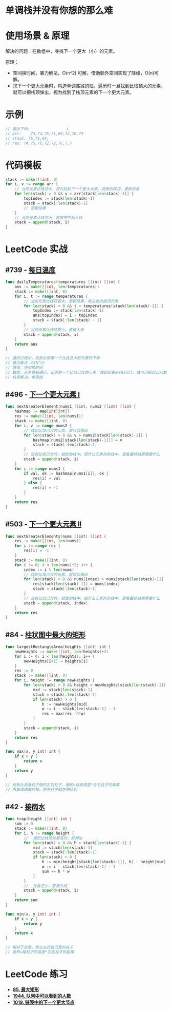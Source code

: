 # 单调栈并没有你想的那么难

# 使用场景 & 原理

解决的问题：在数组中，寻找下一个更大（小）的元素。

原理：

- 空间换时间，暴力解法，O(n^2) 可解，借助额外空间实现了降维，O(n)可解。
- 求下一个更大元素时，构造单调递减的栈，遍历时一旦找到比栈顶大的元素，就可以把栈顶弹出，视为找到了栈顶元素的下一个更大元素。

# 示例

```go
// 遍历下标:                i
// arr:    73,74,75,71,69,72,76,73
// stack: 75,71,69,
// res: 74,75,76,72,72,76,?,?
```

# 代码模板

```go
stack := make([]int, 0)
for i, v := range arr {
	// 当前元素比栈顶大，视为找到下一个更大元素，就弹出栈顶，更新结果
	for len(stack) > 0 && v > arr[stack[len(stack)-1]] {
		topIndex := stack[len(stack)-1]
		stack = stack[:len(stack)-1]
		// 更新结果
	}
	// 当前元素比栈顶小，直接把下标入栈
	stack = append(stack, i)
}
```

# LeetCode 实战

## #739 - ****[每日温度](https://leetcode.cn/problems/daily-temperatures/)****

```go
func dailyTemperatures(temperatures []int) []int {
    ans := make([]int, len(temperatures))
    stack := make([]int, 0)
    for i, t := range temperatures {
        // 当前元素比栈顶要大，更新结果，再去弹出栈顶元素
        for len(stack) > 0 && t > temperatures[stack[len(stack)-1]] {
            topIndex := stack[len(stack)-1]
            ans[topIndex] = i - topIndex
            stack = stack[:len(stack) - 1]
        }
        // 当前元素比栈顶要小，直接入栈
        stack = append(stack, i)
    }
    return ans
}

// 遍历过程中，找到右侧第一个比自己大的元素的下标
// 暴力解法：O(N^2)
// 降维：空间换时间
// 数组，从左往右遍历，记录第一个比自己大的元素，找到后更新result，就可以把自己从数组中删去
// 栈来解决，单调栈
```

## #496 - ****[下一个更大元素 I](https://leetcode.cn/problems/next-greater-element-i/)****

```go
func nextGreaterElement(nums1 []int, nums2 []int) []int {
	hashmap := map[int]int{}
	res := make([]int, len(nums1))
	stack := make([]int, 0)
	for i, v := range nums2 {
		// 找到比自己大的元素，就可以弹出
		for len(stack) > 0 && v > nums2[stack[len(stack)-1]] {
			hashmap[nums2[stack[len(stack)-1]]] = v
			stack = stack[:len(stack)-1]
		}
		// 没有比自己大的，就放到栈中。把什么元素存到栈中，是看最终结果需要什么
		stack = append(stack, i)
	}
	for i := range nums1 {
		if val, ok := hashmap[nums1[i]]; ok {
			res[i] = val
		} else {
			res[i] = -1
		}
	}
	return res
}
```

## #503 - ****[下一个更大元素 II](https://leetcode.cn/problems/next-greater-element-ii/)****

```go
func nextGreaterElements(nums []int) []int {
	res := make([]int, len(nums))
	for i := range res {
		res[i] = -1
	}
	stack := make([]int, 0)
	for i := 0; i < len(nums)*2; i++ {
		index := i % len(nums)
		// 找到比自己大的元素，就可以弹出
		for len(stack) > 0 && nums[index] > nums[stack[len(stack)-1]] {
			res[stack[len(stack)-1]] = nums[index]
			stack = stack[:len(stack)-1]
		}
		// 没有比自己大的，就放到栈中。把什么元素存到栈中，是看最终结果需要什么
		stack = append(stack, index)
	}
	return res
}
```

## #84 - ****[柱状图中最大的矩形](https://leetcode.cn/problems/largest-rectangle-in-histogram/)****

```go
func largestRectangleArea(heights []int) int {
	newHeights := make([]int, len(heights)+2)
	for i := 0; i < len(heights); i++ {
		newHeights[i+1] = heights[i]
	}
	res := 0
	stack := make([]int, 0)
	for i, height := range newHeights {
		for len(stack) > 0 && height < newHeights[stack[len(stack)-1]] {
			mid := stack[len(stack)-1]
			stack = stack[:len(stack)-1]
			if len(stack) > 0 {
				h := newHeights[mid]
				w := i - stack[len(stack)-1] - 1
				res = max(res, h*w)
			}
		}
		stack = append(stack, i)
	}
	return res
}

func max(x, y int) int {
	if x > y {
		return x
	}
	return y
}

// 找到比自身柱子低的左右柱子，面积=自身高度*左右柱子的距离
// 用单调递增的栈，左右柱子就方便找到
```

## #42 - ****[接雨水](https://leetcode.cn/problems/trapping-rain-water/)****

```go
func trap(height []int) int {
	sum := 0
	stack := make([]int, 0)
	for i, h := range height {
		//	遇到比栈顶元素高的，就弹出
		for len(stack) > 0 && h > stack[len(stack)-1] {
			mid := stack[len(stack)-1]
			stack = stack[:len(stack)-1]
			if len(stack) > 0 {
				h := min(height[stack[len(stack)-1]], h) - height[mid]
				w := i - stack[len(stack)-1] - 1
				sum += h * w
			}
		}
		//	比自己小，直接入栈
		stack = append(stack, i)
	}
	return sum
}

func min(x, y int) int {
	if x > y {
		return y
	}
	return x
}

// 相对于自身，找左右比自己高的柱子
// 面积=矮柱子的高度*左右柱子的距离
```

# LeetCode 练习

- ****[85. 最大矩形](https://leetcode.cn/problems/maximal-rectangle/)****
- ****[1944. 队列中可以看到的人数](https://leetcode.cn/problems/number-of-visible-people-in-a-queue/)****
- ****[1019. 链表中的下一个更大节点](https://leetcode.cn/problems/next-greater-node-in-linked-list/)****